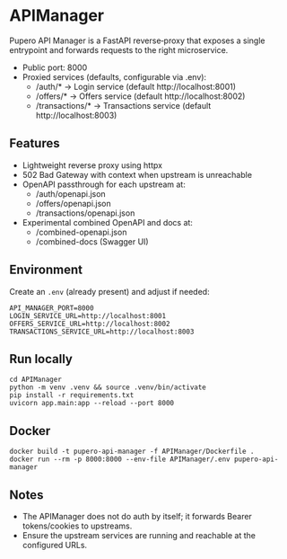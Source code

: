 # APIManager

Pupero API Manager is a FastAPI reverse‑proxy that exposes a single entrypoint and forwards requests to the right microservice.

- Public port: 8000
- Proxied services (defaults, configurable via .env):
  - /auth/*  -> Login service (default http://localhost:8001)
  - /offers/* -> Offers service (default http://localhost:8002)
  - /transactions/* -> Transactions service (default http://localhost:8003)

## Features
- Lightweight reverse proxy using httpx
- 502 Bad Gateway with context when upstream is unreachable
- OpenAPI passthrough for each upstream at:
  - /auth/openapi.json
  - /offers/openapi.json
  - /transactions/openapi.json
- Experimental combined OpenAPI and docs at:
  - /combined-openapi.json
  - /combined-docs (Swagger UI)

## Environment
Create an `.env` (already present) and adjust if needed:

```
API_MANAGER_PORT=8000
LOGIN_SERVICE_URL=http://localhost:8001
OFFERS_SERVICE_URL=http://localhost:8002
TRANSACTIONS_SERVICE_URL=http://localhost:8003
```

## Run locally

```
cd APIManager
python -m venv .venv && source .venv/bin/activate
pip install -r requirements.txt
uvicorn app.main:app --reload --port 8000
```

## Docker

```
docker build -t pupero-api-manager -f APIManager/Dockerfile .
docker run --rm -p 8000:8000 --env-file APIManager/.env pupero-api-manager
```

## Notes
- The APIManager does not do auth by itself; it forwards Bearer tokens/cookies to upstreams.
- Ensure the upstream services are running and reachable at the configured URLs.
